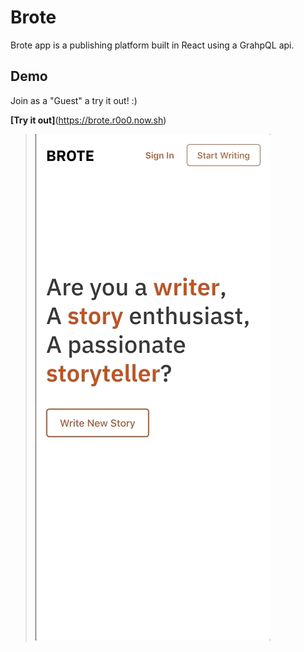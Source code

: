 # Brote

Brote app is a publishing platform built in React using a GrahpQL api.

## Demo
Join as a "Guest" a try it out! :)

__[Try it out]__(https://brote.r0o0.now.sh)

> ![](brote-demo.gif)
